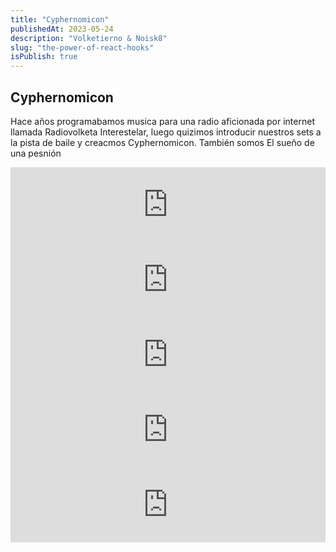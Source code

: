 ```yaml
---
title: "Cyphernomicon"
publishedAt: 2023-05-24
description: "Volketierno & Noisk8"
slug: "the-power-of-react-hooks"
isPublish: true
---
```


## Cyphernomicon 

Hace años programabamos musica para una radio aficionada por internet llamada Radiovolketa Interestelar, luego quizimos introducir nuestros sets a la pista de baile y creacmos Cyphernomicon. También somos  El sueño de una pesnión 

<iframe width="100%" height="120" src="https://www.mixcloud.com/widget/iframe/?hide_cover=1&feed=%2Fnoi-silva%2Ftrusting-in-the-future%2F" frameborder="0" ></iframe>


<iframe width="100%" height="120" src="https://www.mixcloud.com/widget/iframe/?hide_cover=1&feed=%2Fnoi-silva%2Fsistemas-volatiles%2F" frameborder="0" ></iframe>

<iframe width="100%" height="120" src="https://www.mixcloud.com/widget/iframe/?hide_cover=1&feed=%2Fnoi-silva%2Fradio-volketa-interestelar-2021%2F" frameborder="0" ></iframe>

<iframe width="100%" height="120" src="https://www.mixcloud.com/widget/iframe/?hide_cover=1&feed=%2Fnoi-silva%2Fruidoterapias-electr%C3%B3nicas-vol-8%2F" frameborder="0" ></iframe>


<iframe width="100%" height="120" src="https://www.mixcloud.com/widget/iframe/?hide_cover=1&feed=%2Fnoi-silva%2Fruidoterapiaselectronica-vol-5%2F" frameborder="0" ></iframe>